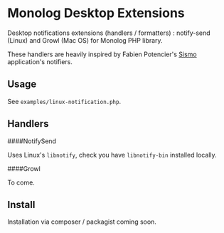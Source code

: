 Monolog Desktop Extensions
==========================

Desktop notifications extensions (handlers / formatters) : notify-send (Linux) and Growl (Mac OS) for Monolog PHP library.

These handlers are heavily inspired by Fabien Potencier's [Sismo](https://github.com/fabpot/Sismo) application's notifiers.

Usage
-----

See `examples/linux-notification.php`.

Handlers
--------

####NotifySend

Uses Linux's `libnotify`, check you have `libnotify-bin` installed locally.

####Growl

To come.

Install
-------

Installation via composer / packagist coming soon.